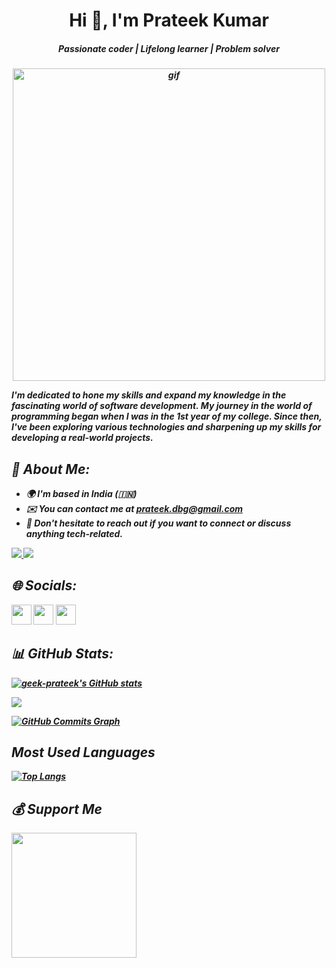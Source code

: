 <h1 align="center"><b>Hi 👋, I'm Prateek Kumar<b></h1>
<h5 align="center"><i>Passionate coder | Lifelong learner | Problem solver<i></h5>

<p align = center>
<img src = "https://present.readthedocs.io/en/latest/_images/welcome-to-coding.gif" width = 500 alt = "gif" >
</img>
</p>

I'm dedicated to hone my skills and expand my knowledge in the fascinating world of software development. My journey in the world of programming began when I was in the 1st year of my college. Since then, I've been exploring various technologies and sharpening up my skills for developing a real-world projects.

## 💫 About Me:

* 🌍  I'm based in India (🇮🇳)
* ✉️  You can contact me at [prateek.dbg@gmail.com](mailto:prateek.dbg@gmail.com)
* 🤝  Don't hesitate to reach out if you want to connect or discuss anything tech-related.

<a href="https://github.com/geek-prateek" target="_blank" rel="noreferrer">
  <img
src="https://img.shields.io/github/followers/geek-prateek?logo=github&style=for-the-badge&color=0891b2&labelColor=1c1917" />
</a>
<a href="https://twitter.com/Kumarprateek18" target="_blank" rel="noreferrer">
  <img
src="https://img.shields.io/twitter/follow/Kumarprateek18?logo=twitter&style=for-the-badge&color=0891b2&labelColor=1c1917"
/>
</a>





## 🌐 Socials:

<p align="left"> <a href="https://github.com/geek-prateek" target="_blank" rel="noreferrer"><img src="https://raw.githubusercontent.com/danielcranney/readme-generator/main/public/icons/socials/github.svg" width="32" height="32" /></a> <a href="https://www.linkedin.com/in/geekprateek/" target="_blank" rel="noreferrer"><img src="https://raw.githubusercontent.com/danielcranney/readme-generator/main/public/icons/socials/linkedin.svg" width="32" height="32" /></a> <a href="https://twitter.com/Kumarprateek18" target="_blank" rel="noreferrer"><img src="https://raw.githubusercontent.com/danielcranney/readme-generator/main/public/icons/socials/twitter.svg" width="32" height="32" /></a></p>

## 📊 GitHub Stats:

<a href="http://www.github.com/geek-prateek"><img src="https://github-readme-stats.vercel.app/api?username=geek-prateek&show_icons=true&hide=&count_private=true&title_color=0891b2&text_color=ffffff&icon_color=0891b2&bg_color=1c1917&hide_border=true&show_icons=true" alt="geek-prateek's GitHub stats" /></a>

<a href="http://www.github.com/geek-prateek"><img src="https://github-readme-streak-stats.herokuapp.com/?user=geek-prateek&stroke=ffffff&background=1c1917&ring=0891b2&fire=0891b2&currStreakNum=ffffff&currStreakLabel=0891b2&sideNums=ffffff&sideLabels=ffffff&dates=ffffff&hide_border=true" /></a>

<a href="http://www.github.com/geek-prateek"><img src="https://github-readme-activity-graph.cyclic.app/graph?username=geek-prateek&bg_color=1c1917&color=ffffff&line=0891b2&point=ffffff&area_color=1c1917&area=true&hide_border=true&custom_title=GitHub%20Commits%20Graph" alt="GitHub Commits Graph" /></a>

## Most Used Languages

[![Top Langs](https://github-readme-stats.vercel.app/api/top-langs/?username=geek-prateek&layout=compact&theme=vision-friendly-dark&langs_count=8)](https://github.com/geek-prateek/github-readme-stats)


 ## 💰 Support Me
<a href="https://bmc.link/geekprateek"><img src="https://cdn.buymeacoffee.com/buttons/v2/default-yellow.png" width="200" /></a>
